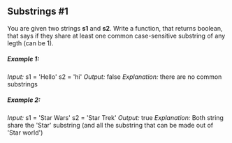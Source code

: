 ## Substrings #1
You are given two strings **s1** and **s2**. Write a function, that returns boolean, that says if they share at least one common case-sensitive substring of any legth (can be 1).

##### Example 1:
*Input:*
s1 = 'Hello'
s2 = 'hi'
*Output:*
false
*Explanation:*
there are no common substrings

##### Example 2: 
*Input:*
s1 = 'Star Wars'
s2 = 'Star Trek'
*Output:*
true
*Explanation:*
Both string share the 'Star' substring (and all the substring that can be made out of 'Star world')

